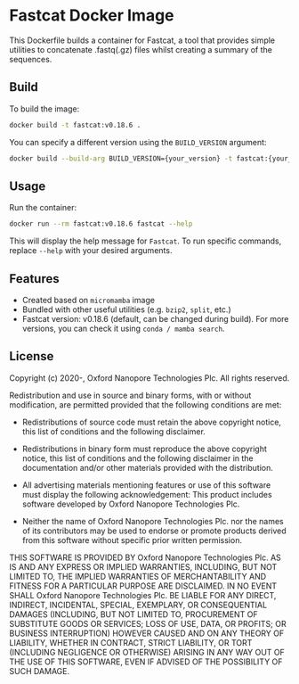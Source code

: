 # Fastcat Docker Image

This Dockerfile builds a container for Fastcat, a tool that provides simple utilities to concatenate .fastq(.gz) files whilst creating a summary of the sequences.

## Build

To build the image:

```bash
docker build -t fastcat:v0.18.6 .
```

You can specify a different version using the `BUILD_VERSION` argument:

```bash
docker build --build-arg BUILD_VERSION={your_version} -t fastcat:{your_version} .
```

## Usage

Run the container:

```bash
docker run --rm fastcat:v0.18.6 fastcat --help
```

This will display the help message for `Fastcat`. To run specific commands, replace `--help` with your desired arguments.

## Features

- Created based on `micromamba` image
- Bundled with other useful utilities (e.g. `bzip2`, `split`, etc.)
- Fastcat version: v0.18.6 (default, can be changed during build). For more versions, you can check it using `conda / mamba search`.

## License

Copyright (c) 2020-, Oxford Nanopore Technologies Plc. All rights reserved.

Redistribution and use in source and binary forms, with or without
modification, are permitted provided that the following conditions are met:

* Redistributions of source code must retain the above copyright notice, this
  list of conditions and the following disclaimer.

* Redistributions in binary form must reproduce the above copyright notice,
  this list of conditions and the following disclaimer in the documentation
  and/or other materials provided with the distribution.

* All advertising materials mentioning features or use of this software must
  display the following acknowledgement: This product includes software
  developed by Oxford Nanopore Technologies Plc.

* Neither the name of Oxford Nanopore Technologies Plc. nor the names of
  its contributors may be used to endorse or promote products derived from this
  software without specific prior written permission.

THIS SOFTWARE IS PROVIDED BY Oxford Nanopore Technologies Plc. AS IS AND ANY
EXPRESS OR IMPLIED WARRANTIES, INCLUDING, BUT NOT LIMITED TO, THE IMPLIED
WARRANTIES OF MERCHANTABILITY AND FITNESS FOR A PARTICULAR PURPOSE ARE
DISCLAIMED. IN NO EVENT SHALL Oxford Nanopore Technologies Plc. BE LIABLE FOR ANY DIRECT,
INDIRECT, INCIDENTAL, SPECIAL, EXEMPLARY, OR CONSEQUENTIAL DAMAGES (INCLUDING,
BUT NOT LIMITED TO, PROCUREMENT OF SUBSTITUTE GOODS OR SERVICES; LOSS OF USE,
DATA, OR PROFITS; OR BUSINESS INTERRUPTION) HOWEVER CAUSED AND ON ANY THEORY OF
LIABILITY, WHETHER IN CONTRACT, STRICT LIABILITY, OR TORT (INCLUDING NEGLIGENCE
OR OTHERWISE) ARISING IN ANY WAY OUT OF THE USE OF THIS SOFTWARE, EVEN IF
ADVISED OF THE POSSIBILITY OF SUCH DAMAGE.

